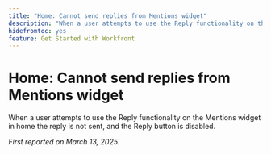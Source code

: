 ```yaml
---
title: "Home: Cannot send replies from Mentions widget"
description: "When a user attempts to use the Reply functionality on the Mentions widget in home the reply is not sent, and the Reply button is disabled."
hidefromtoc: yes
feature: Get Started with Workfront
---
```


# Home: Cannot send replies from Mentions widget

When a user attempts to use the Reply functionality on the Mentions widget in home the reply is not sent, and the Reply button is disabled.

_First reported on March 13, 2025._
